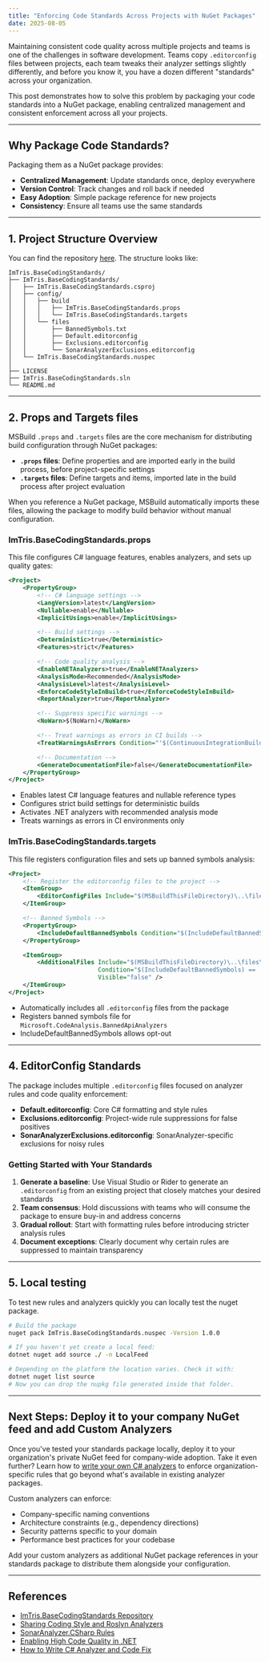```yaml
---
title: "Enforcing Code Standards Across Projects with NuGet Packages"
date: 2025-08-05
---
```


Maintaining consistent code quality across multiple projects and teams is one of the challenges in software development. Teams copy `.editorconfig` files between projects, each team tweaks their analyzer settings slightly differently, and before you know it, you have a dozen different "standards" across your organization. 

This post demonstrates how to solve this problem by packaging your code standards into a NuGet package, enabling centralized management and consistent enforcement across all your projects.

---

## Why Package Code Standards?

Packaging them as a NuGet package provides:

- **Centralized Management**: Update standards once, deploy everywhere
- **Version Control**: Track changes and roll back if needed
- **Easy Adoption**: Simple package reference for new projects
- **Consistency**: Ensure all teams use the same standards

---

## 1. Project Structure Overview
You can find the repository [here](https://github.com/ImTris/ImTris.BaseCodingStandards). The structure looks like:

```
ImTris.BaseCodingStandards/
├── ImTris.BaseCodingStandards/
│   ├── ImTris.BaseCodingStandards.csproj
│   ├── config/
│   │   ├── build
│   │   │   ├── ImTris.BaseCodingStandards.props
│   │   │   └── ImTris.BaseCodingStandards.targets
│   │   └── files
│   │       ├── BannedSymbols.txt
│   │       ├── Default.editorconfig
│   │       ├── Exclusions.editorconfig
│   │       └── SonarAnalyzerExclusions.editorconfig
│   └── ImTris.BaseCodingStandards.nuspec
│
├── LICENSE
├── ImTris.BaseCodingStandards.sln
└── README.md
```

---

## 2. Props and Targets files

MSBuild `.props` and `.targets` files are the core mechanism for distributing build configuration through NuGet packages:

- **`.props` files**: Define properties and are imported early in the build process, before project-specific settings
- **`.targets` files**: Define targets and items, imported late in the build process after project evaluation

When you reference a NuGet package, MSBuild automatically imports these files, allowing the package to modify build behavior without manual configuration.

### ImTris.BaseCodingStandards.props

This file configures C# language features, enables analyzers, and sets up quality gates:

```xml
<Project>
    <PropertyGroup>
        <!-- C# language settings -->
        <LangVersion>latest</LangVersion>
        <Nullable>enable</Nullable>
        <ImplicitUsings>enable</ImplicitUsings>

        <!-- Build settings -->
        <Deterministic>true</Deterministic>
        <Features>strict</Features>

        <!-- Code quality analysis -->
        <EnableNETAnalyzers>true</EnableNETAnalyzers>
        <AnalysisMode>Recommended</AnalysisMode>
        <AnalysisLevel>latest</AnalysisLevel>
        <EnforceCodeStyleInBuild>true</EnforceCodeStyleInBuild>
        <ReportAnalyzer>true</ReportAnalyzer>

        <!-- Suppress specific warnings -->
        <NoWarn>$(NoWarn)</NoWarn>

        <!-- Treat warnings as errors in CI builds -->
        <TreatWarningsAsErrors Condition="'$(ContinuousIntegrationBuild)' == 'true'">true</TreatWarningsAsErrors>

        <!-- Documentation -->
        <GenerateDocumentationFile>false</GenerateDocumentationFile>
    </PropertyGroup>
</Project>
```

- Enables latest C# language features and nullable reference types
- Configures strict build settings for deterministic builds
- Activates .NET analyzers with recommended analysis mode
- Treats warnings as errors in CI environments only

### ImTris.BaseCodingStandards.targets

This file registers configuration files and sets up banned symbols analysis:

```xml
<Project>
    <!-- Register the editorconfig files to the project -->
    <ItemGroup>
        <EditorConfigFiles Include="$(MSBuildThisFileDirectory)\..\files\*.editorconfig" />
    </ItemGroup>

    <!-- Banned Symbols -->
    <PropertyGroup>
        <IncludeDefaultBannedSymbols Condition="$(IncludeDefaultBannedSymbols) == ''">true</IncludeDefaultBannedSymbols>
    </PropertyGroup>

    <ItemGroup>
        <AdditionalFiles Include="$(MSBuildThisFileDirectory)\..\files\BannedSymbols.txt"
                         Condition="$(IncludeDefaultBannedSymbols) == 'true'"
                         Visible="false" />
    </ItemGroup>
</Project>
```

- Automatically includes all `.editorconfig` files from the package
- Registers banned symbols file for `Microsoft.CodeAnalysis.BannedApiAnalyzers`
- IncludeDefaultBannedSymbols allows opt-out

---

## 4. EditorConfig Standards

The package includes multiple `.editorconfig` files focused on analyzer rules and code quality enforcement:

- **Default.editorconfig**: Core C# formatting and style rules
- **Exclusions.editorconfig**: Project-wide rule suppressions for false positives
- **SonarAnalyzerExclusions.editorconfig**: SonarAnalyzer-specific exclusions for noisy rules

### Getting Started with Your Standards

1. **Generate a baseline**: Use Visual Studio or Rider to generate an `.editorconfig` from an existing project that closely matches your desired standards
2. **Team consensus**: Hold discussions with teams who will consume the package to ensure buy-in and address concerns
3. **Gradual rollout**: Start with formatting rules before introducing stricter analysis rules
4. **Document exceptions**: Clearly document why certain rules are suppressed to maintain transparency

---

## 5. Local testing

To test new rules and analyzers quickly you can locally test the nuget package.

```sh
# Build the package
nuget pack ImTris.BaseCodingStandards.nuspec -Version 1.0.0

# If you haven't yet create a local feed:
dotnet nuget add source ./ -n LocalFeed

# Depending on the platform the location varies. Check it with:
dotnet nuget list source
# Now you can drop the nupkg file generated inside that folder.
```

---

## Next Steps: Deploy it to your company NuGet feed and add Custom Analyzers

Once you've tested your standards package locally, deploy it to your organization's private NuGet feed for company-wide adoption.
Take it even further? Learn how to [write your own C# analyzers](https://learn.microsoft.com/en-us/dotnet/csharp/roslyn-sdk/tutorials/how-to-write-csharp-analyzer-code-fix) to enforce organization-specific rules that go beyond what's available in existing analyzer packages.

Custom analyzers can enforce:
- Company-specific naming conventions
- Architecture constraints (e.g., dependency directions)
- Security patterns specific to your domain
- Performance best practices for your codebase

Add your custom analyzers as additional NuGet package references in your standards package to distribute them alongside your configuration.

---

## References

- [ImTris.BaseCodingStandards Repository](https://github.com/ImTris/ImTris.BaseCodingStandards)
- [Sharing Coding Style and Roslyn Analyzers](https://www.meziantou.net/sharing-coding-style-and-roslyn-analyzers-across-projects.htm)
- [SonarAnalyzer.CSharp Rules](https://github.com/SonarSource/sonar-dotnet/tree/master/analyzers/src/SonarAnalyzer.CSharp)
- [Enabling High Code Quality in .NET](https://milan.milanovic.org/post/enabling-high-code-quality-in-net/)
- [How to Write C# Analyzer and Code Fix](https://learn.microsoft.com/en-us/dotnet/csharp/roslyn-sdk/tutorials/how-to-write-csharp-analyzer-code-fix)
